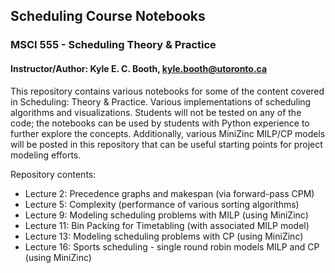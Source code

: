 ## Scheduling Course Notebooks
### MSCI 555 - Scheduling Theory & Practice 
#### Instructor/Author: Kyle E. C. Booth, kyle.booth@utoronto.ca
This repository contains various notebooks for some of the content covered in Scheduling: Theory & Practice.
Various implementations of scheduling algorithms and visualizations. Students will not be tested on any of the code; the notebooks can be used by students with Python experience to further explore the concepts. Additionally, various MiniZinc MILP/CP models will be posted in this repository that can be useful starting points for project modeling efforts.

Repository contents:
* Lecture 2: Precedence graphs and makespan (via forward-pass CPM)
* Lecture 5: Complexity (performance of various sorting algorithms)
* Lecture 9: Modeling scheduling problems with MILP (using MiniZinc)
* Lecture 11: Bin Packing for Timetabling (with associated MILP model)
* Lecture 13: Modeling scheduling problems with CP (using MiniZinc)
* Lecture 16: Sports scheduling - single round robin models MILP and CP (using MiniZinc)
